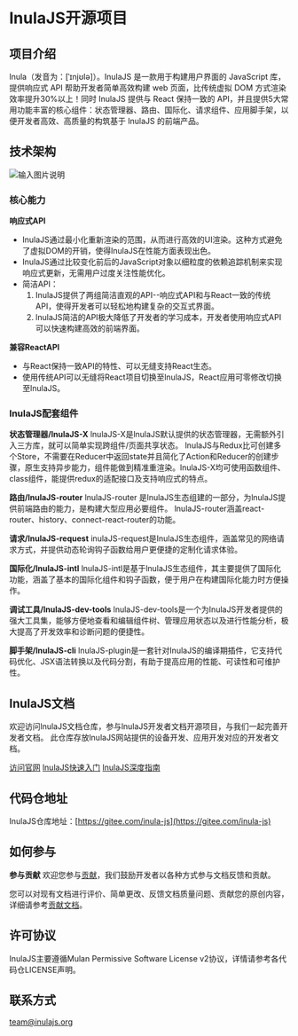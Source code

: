 # lnulaJS开源项目

## 项目介绍

lnula（发音为：[ˈɪnjʊlə]）。InulaJS 是一款用于构建用户界面的 JavaScript 库，提供响应式 API 帮助开发者简单高效构建 web 页面，比传统虚拟 DOM 方式渲染效率提升30%以上！同时 InulaJS 提供与 React 保持一致的 API，并且提供5大常用功能丰富的核心组件：状态管理器、路由、国际化、请求组件、应用脚手架，以便开发者高效、高质量的构筑基于 InulaJS 的前端产品。

## 技术架构

![输入图片说明](https://gitee.com/inula-js/docs/raw/master/%E6%9E%B6%E6%9E%84%E5%9B%BE.png)

### 核心能力

**响应式API**

* InulaJS通过最小化重新渲染的范围，从而进行高效的UI渲染。这种方式避免了虚拟DOM的开销，使得InulaJS在性能方面表现出色。
* InulaJS通过比较变化前后的JavaScript对象以细粒度的依赖追踪机制来实现响应式更新，无需用户过度关注性能优化。
* 简洁API：
  1. InulaJS提供了两组简洁直观的API--响应式API和与React一致的传统API，使得开发者可以轻松地构建复杂的交互式界面。
  2. lnulaJS简洁的API极大降低了开发者的学习成本，开发者使用响应式API可以快速构建高效的前端界面。

**兼容ReactAPI**

* 与React保持一致API的特性、可以无缝支持React生态。
* 使用传统API可以无缝将React项目切换至lnulaJS，React应用可零修改切换至lnulaJS。

### lnulaJS配套组件

**状态管理器/lnulaJS-X**
lnulaJS-X是lnulaJS默认提供的状态管理器，无需额外引入三方库，就可以简单实现跨组件/页面共享状态。
lnulaJS与Redux比可创建多个Store，不需要在Reducer中返回state并且简化了Action和Reducer的创建步骤，原生支持异步能力，组件能做到精准重渲染。lnulaJS-X均可使用函数组件、class组件，能提供redux的适配接口及支持响应式的特点。

**路由/lnulaJS-router**
lnulaJS-router 是lnulaJS生态组建的一部分，为lnulaJS提供前端路由的能力，是构建大型应用必要组件。
lnulaJS-router涵盖react-router、history、connect-react-router的功能。

**请求/lnulaJS-request**
inulaJS-request是InulaJS生态组件，涵盖常见的网络请求方式，并提供动态轮询钩子函数给用户更便捷的定制化请求体验。

**国际化/lnulaJS-intl**
lnulaJS-intl是基于lnulaJS生态组件，其主要提供了国际化功能，涵盖了基本的国际化组件和钩子函数，便于用户在构建国际化能力时方便操作。

**调试工具/lnulaJS-dev-tools**
lnulaJS-dev-tools是一个为InulaJS开发者提供的强大工具集，能够方便地查看和编辑组件树、管理应用状态以及进行性能分析，极大提高了开发效率和诊断问题的便捷性。

**脚手架/lnulaJS-cli**
lnulaJS-plugin是一套针对InulaJS的编译期插件，它支持代码优化、JSX语法转换以及代码分割，有助于提高应用的性能、可读性和可维护性。

## InulaJS文档

欢迎访问lnulaJS文档仓库，参与lnulaJS开发者文档开源项目，与我们一起完善开发者文档。
此仓库存放lnulaJS网站提供的设备开发、应用开发对应的开发者文档。

[访问官网](https://www.inulajs.org/)
[lnulaJS快速入门](https://gitee.com/inula-js/docs/blob/master/%E5%BF%AB%E9%80%9F%E5%85%A5%E9%97%A8.md)
[lnulaJS深度指南](https://wiki.huawei.com/domains/30751/wiki/49494/WIKI202307041459419)

## 代码仓地址

InulaJS仓库地址：[https://gitee.com/inula-js](https://gitee.com/inula-js)

## 如何参与

**参与贡献**
欢迎您参与[贡献](https://gitee.com/inula-js/docs/blob/master/%E8%B4%A1%E7%8C%AE%E6%8C%87%E5%8D%97.md)，我们鼓励开发者以各种方式参与文档反馈和贡献。

您可以对现有文档进行评价、简单更改、反馈文档质量问题、贡献您的原创内容，详细请参考[贡献文档](https://gitee.com/inula-js/docs/blob/master/%E8%B4%A1%E7%8C%AE%E6%8C%87%E5%8D%97.md)。

## 许可协议

InulaJS主要遵循Mulan Permissive Software License v2协议，详情请参考各代码仓LICENSE声明。

## 联系方式

team@inulajs.org


